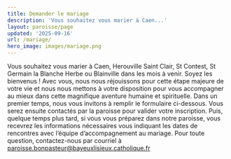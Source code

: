 ```yaml
---
title: Demander le mariage
description: 'Vous souhaitez vous marier à Caen...'
layout: paroisse/page
updated: '2025-09-16'
url: /mariage/
hero_image: images/mariage.png
---
```


Vous souhaitez vous marier à Caen, Herouville Saint Clair, St Contest, St Germain la Blanche Herbe ou Blainville dans les mois à venir. Soyez les bienvenus ! 
Avec vous, nous nous réjouissons pour cette étape majeure de votre vie et nous nous mettons à votre disposition pour vous accompagner au mieux dans cette magnifique aventure humaine et spirituelle. 
 Dans un premier temps, nous vous invitons à remplir le formulaire ci-dessous.
Vous serez ensuite contactés par la paroisse pour valider votre inscription.
Puis, quelque temps plus tard, si vous vous préparez dans notre paroisse, vous recevrez les informations nécessaires vous indiquant les dates de rencontres avec l’équipe d’accompagnement au mariage. 
Pour toute question, contactez-nous par courriel à paroisse.bonpasteur@bayeuxlisieux.catholique.fr
